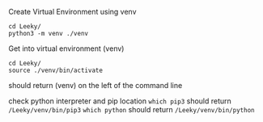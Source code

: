 Create Virtual Environment using venv
```
cd Leeky/
python3 -m venv ./venv
```

Get into virtual environment (venv)

```
cd Leeky/
source ./venv/bin/activate
```
should return (venv) on the left of the command line

check python interpreter and pip location 
`which pip3` should return `/Leeky/venv/bin/pip3`
`which python` should return `/Leeky/venv/bin/python`
